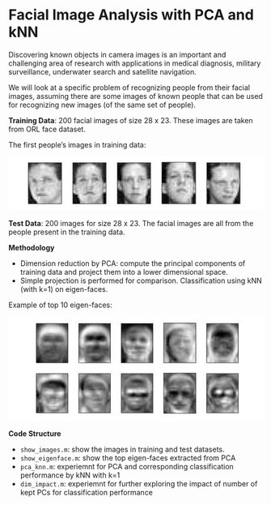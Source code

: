# Facial Image Analysis with PCA and kNN

Discovering known objects in camera images is an important and challenging area of research with applications in medical diagnosis, military surveillance, underwater search and satellite navigation.

We will look at a specific problem of recognizing people from their facial images, assuming there are some images of known people that can be used for recognizing new images (of the same set of people).

**Training Data**: 200 facial images of size 28 x 23. These images are taken from ORL face dataset.

The first people’s images in training data:

![Examples in training images](demo_images/training_example.jpg)


**Test Data**: 200 images for size 28 x 23. The facial images are all from the people present in the training data.

**Methodology**

* Dimension reduction by PCA: compute the principal components of training data and project them into a lower dimensional space. 
* Simple projection is performed for comparison.
Classification using kNN (with k=1) on eigen-faces.

Example of top 10 eigen-faces:

![Examples in training images](demo_images/eigenfaces.jpg)

**Code Structure**

* `show_images.m`: show the images in training and test datasets.
* `show_eigenface.m`: show the top eigen-faces extracted from PCA
* `pca_knn.m`: experiemnt for PCA and corresponding classification performance by kNN with k=1
* `dim_impact.m`: experiemnt for further exploring the impact of number of kept PCs for classification performance
